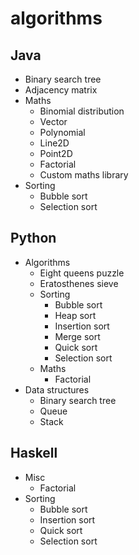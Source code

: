 algorithms
==========

## Java
- Binary search tree
- Adjacency matrix
- Maths
    - Binomial distribution
    - Vector
    - Polynomial
    - Line2D
    - Point2D
    - Factorial
    - Custom maths library
- Sorting
    - Bubble sort
    - Selection sort

## Python
- Algorithms
    - Eight queens puzzle
    - Eratosthenes sieve
    - Sorting
        - Bubble sort
        - Heap sort
        - Insertion sort
        - Merge sort
        - Quick sort
        - Selection sort
    - Maths
        - Factorial
- Data structures
    - Binary search tree
    - Queue
    - Stack

## Haskell
- Misc
    - Factorial
- Sorting
    - Bubble sort
    - Insertion sort
    - Quick sort
    - Selection sort
